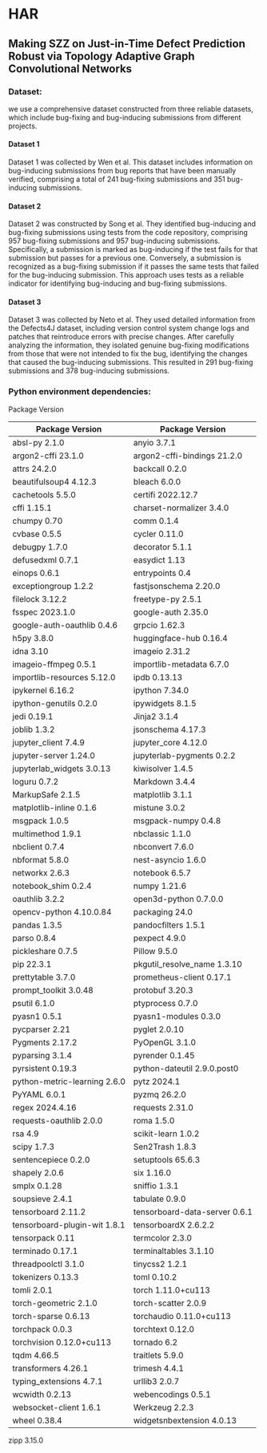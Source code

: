 # HAR
## Making SZZ on Just-in-Time Defect Prediction Robust via Topology Adaptive Graph Convolutional Networks

### Dataset: 
we use a comprehensive dataset constructed from three reliable datasets, which include bug-fixing and bug-inducing submissions from different projects.
#### Dataset 1
Dataset 1 was collected by Wen et al. This dataset includes information on bug-inducing submissions from bug reports that have been manually verified, comprising a total of 241 bug-fixing submissions and 351 bug-inducing submissions.

#### Dataset 2
Dataset 2 was constructed by Song et al. They identified bug-inducing and bug-fixing submissions using tests from the code repository, comprising 957 bug-fixing submissions and 957 bug-inducing submissions. Specifically, a submission is marked as bug-inducing if the test fails for that submission but passes for a previous one. Conversely, a submission is recognized as a bug-fixing submission if it passes the same tests that failed for the bug-inducing submission. This approach uses tests as a reliable indicator for identifying bug-inducing and bug-fixing submissions.

#### Dataset 3
Dataset 3 was collected by Neto et al. They used detailed information from the Defects4J dataset, including version control system change logs and patches that reintroduce errors with precise changes. After carefully analyzing the information, they isolated genuine bug-fixing modifications from those that were not intended to fix the bug, identifying the changes that caused the bug-inducing submissions. This resulted in 291 bug-fixing submissions and 378 bug-inducing submissions.

### Python environment dependencies:
Package                Version

Package Version | Package Version  
 ---- | ----- |  
absl-py 2.1.0            | anyio 3.7.1          
argon2-cffi 23.1.0       | argon2-cffi-bindings 21.2.0
attrs 24.2.0            | backcall 0.2.0       
beautifulsoup4 4.12.3    | bleach 6.0.0         
cachetools 5.5.0         | certifi 2022.12.7    
cffi 1.15.1             | charset-normalizer 3.4.0
chumpy 0.70             | comm 0.1.4          
cvbase 0.5.5            | cycler 0.11.0        
debugpy 1.7.0           | decorator 5.1.1      
defusedxml 0.7.1         | easydict 1.13        
einops 0.6.1            | entrypoints 0.4      
exceptiongroup 1.2.2     | fastjsonschema 2.20.0 
filelock 3.12.2          | freetype-py 2.5.1    
fsspec 2023.1.0          | google-auth 2.35.0   
google-auth-oauthlib 0.4.6 | grpcio 1.62.3         
h5py 3.8.0              | huggingface-hub 0.16.4
idna 3.10               | imageio 2.31.2       
imageio-ffmpeg 0.5.1     | importlib-metadata 6.7.0
importlib-resources 5.12.0 | ipdb 0.13.13         
ipykernel 6.16.2         | ipython 7.34.0       
ipython-genutils 0.2.0   | ipywidgets 8.1.5     
jedi 0.19.1             | Jinja2 3.1.4         
joblib 1.3.2            | jsonschema 4.17.3    
jupyter_client 7.4.9     | jupyter_core 4.12.0  
jupyter-server 1.24.0    | jupyterlab-pygments 0.2.2
jupyterlab_widgets 3.0.13 | kiwisolver 1.4.5    
loguru 0.7.2            | Markdown 3.4.4       
MarkupSafe 2.1.5         | matplotlib 3.1.1     
matplotlib-inline 0.1.6  | mistune 3.0.2        
msgpack 1.0.5           | msgpack-numpy 0.4.8  
multimethod 1.9.1        | nbclassic 1.1.0      
nbclient 0.7.4          | nbconvert 7.6.0      
nbformat 5.8.0          | nest-asyncio 1.6.0   
networkx 2.6.3          | notebook 6.5.7       
notebook_shim 0.2.4      | numpy 1.21.6         
oauthlib 3.2.2          | open3d-python 0.7.0.0
opencv-python 4.10.0.84  | packaging 24.0       
pandas 1.3.5            | pandocfilters 1.5.1  
parso 0.8.4             | pexpect 4.9.0       
pickleshare 0.7.5        | Pillow 9.5.0         
pip 22.3.1              | pkgutil_resolve_name 1.3.10
prettytable 3.7.0       | prometheus-client 0.17.1
prompt_toolkit 3.0.48    | protobuf 3.20.3      
psutil 6.1.0            | ptyprocess 0.7.0     
pyasn1 0.5.1            | pyasn1-modules 0.3.0 
pycparser 2.21          | pyglet 2.0.10        
Pygments 2.17.2         | PyOpenGL 3.1.0       
pyparsing 3.1.4          | pyrender 0.1.45      
pyrsistent 0.19.3        | python-dateutil 2.9.0.post0
python-metric-learning 2.6.0 | pytz 2024.1        
PyYAML 6.0.1            | pyzmq 26.2.0         
regex 2024.4.16          | requests 2.31.0      
requests-oauthlib 2.0.0  | roma 1.5.0           
rsa 4.9                 | scikit-learn 1.0.2   
scipy 1.7.3             | Sen2Trash 1.8.3      
sentencepiece 0.2.0      | setuptools 65.6.3    
shapely 2.0.6           | six 1.16.0           
smplx 0.1.28            | sniffio 1.3.1        
soupsieve 2.4.1         | tabulate 0.9.0       
tensorboard 2.11.2       | tensorboard-data-server 0.6.1
tensorboard-plugin-wit 1.8.1 | tensorboardX 2.6.2.2   
tensorpack 0.11          | termcolor 2.3.0       
terminado 0.17.1         | terminaltables 3.1.10 
threadpoolctl 3.1.0      | tinycss2 1.2.1       
tokenizers 0.13.3        | toml 0.10.2         
tomli 2.0.1             | torch 1.11.0+cu113   
torch-geometric 2.1.0    | torch-scatter 2.0.9   
torch-sparse 0.6.13      | torchaudio 0.11.0+cu113
torchpack 0.0.3          | torchtext 0.12.0     
torchvision 0.12.0+cu113 | tornado 6.2          
tqdm 4.66.5             | traitlets 5.9.0       
transformers 4.26.1      | trimesh 4.4.1        
typing_extensions 4.7.1  | urllib3 2.0.7        
wcwidth 0.2.13           | webencodings 0.5.1   
websocket-client 1.6.1   | Werkzeug 2.2.3       
wheel 0.38.4             | widgetsnbextension 4.0.13
zipp 3.15.0

### 
